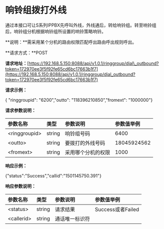 # 响铃组拨打外线

通过本接口可让S系列IPPBX先呼叫外线，外线通后，转给响铃组。转至响铃组后，响铃组分机根据响铃组所设置的响铃策略响铃。

**说明：**需采用某个分机的路由权限匹配呼出路由呼出规则呼出。

**请求方式：**POST

**请求地址：**[https://192.168.5.150:8088/api/v1.0.1/ringgroup/dial\_outbound?token=172970ee3f5f92fe65cd6bc17663b1f7](https://192.168.5.150:8088/api/v1.0.1/ringgroup/dial_outbound?token=172970ee3f5f92fe65cd6bc17663b1f7)

**请求示例：**

{ "ringgroupid": "6200","outto": "118396210850","fromext": "1000000"}

**请求参数说明：**

| 参数名称 | 类型 | 参数说明 | 参数值举例 |
| :--- | :--- | :--- | :--- |
| &lt;ringgroupid&gt; | string | 响铃组号码 | 6400 |
| &lt;outto&gt; | string | 要拨打的外线号码 | 18045924562 |
| &lt;fromext&gt; | string | 采用哪个分机的权限 | 1000 |

**响应示例：**

{"status":"Success","callid":"1501145750.391"}

**响应参数说明：**

| 参数名称 | 类型 | 参数说明 | 参数值举例 |
| :--- | :--- | :--- | :--- |
| &lt;status&gt; | string | 请求结果 | Success或者Failed |
| &lt;callerid&gt; | string | 通话唯一标识符 |  |



